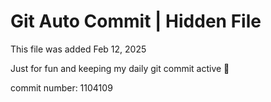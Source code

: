 # Git Auto Commit | Hidden File

This file was added Feb 12, 2025

Just for fun and keeping my daily git commit active 🤪

commit number: 1104109
